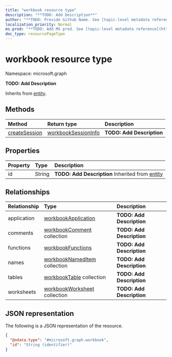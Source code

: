 ```yaml
---
title: "workbook resource type"
description: "**TODO: Add Description**"
author: "**TODO: Provide Github Name. See [topic-level metadata reference](https://msgo.azurewebsites.net/add/document/guidelines/metadata.html#topic-level-metadata)**"
localization_priority: Normal
ms.prod: "**TODO: Add MS prod. See [topic-level metadata reference](https://msgo.azurewebsites.net/add/document/guidelines/metadata.html#topic-level-metadata)**"
doc_type: resourcePageType
---
```


# workbook resource type


Namespace: microsoft.graph

**TODO: Add Description**


Inherits from [entity](../resources/entity.md).

## Methods
|Method|Return type|Description|
|:---|:---|:---|
|[createSession](../api/workbook-createsession.md)|[workbookSessionInfo](../resources/workbooksessioninfo.md)|**TODO: Add Description**|

## Properties
|Property|Type|Description|
|:---|:---|:---|
|id|String|**TODO: Add Description** Inherited from [entity](../resources/entity.md)|

## Relationships
|Relationship|Type|Description|
|:---|:---|:---|
|application|[workbookApplication](../resources/workbookapplication.md)|**TODO: Add Description**|
|comments|[workbookComment](../resources/workbookcomment.md) collection|**TODO: Add Description**|
|functions|[workbookFunctions](../resources/workbookfunctions.md)|**TODO: Add Description**|
|names|[workbookNamedItem](../resources/workbooknameditem.md) collection|**TODO: Add Description**|
|tables|[workbookTable](../resources/workbooktable.md) collection|**TODO: Add Description**|
|worksheets|[workbookWorksheet](../resources/workbookworksheet.md) collection|**TODO: Add Description**|

## JSON representation
The following is a JSON representation of the resource.
<!-- {
  "blockType": "resource",
  "keyProperty": "id",
  "@odata.type": "microsoft.graph.workbook",
  "baseType": "microsoft.graph.entity",
  "openType": false
}
-->
``` json
{
  "@odata.type": "#microsoft.graph.workbook",
  "id": "String (identifier)"
}
```

